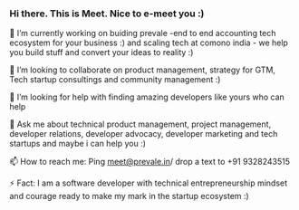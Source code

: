 ### Hi there. This is Meet. Nice to e-meet you :) 

🔭 I’m currently working on buiding prevale -end to end accounting tech ecosystem for your business :) and scaling tech at comono india - we help you build stuff and convert your ideas to reality :)

👯 I’m looking to collaborate on product management, strategy for GTM, Tech startup consultings and community management :)

🤔 I’m looking for help with finding amazing developers like yours who can help

💬 Ask me about technical product management, project management, developer relations, developer advocacy, developer marketing and tech startups and maybe i can help you :)
 
 📫 How to reach me: Ping meet@prevale.in/ drop a text to +91 9328243515 

⚡ Fact: I am a software developer with technical entrepreneurship mindset and courage ready to make my mark in the startup ecosystem :)
